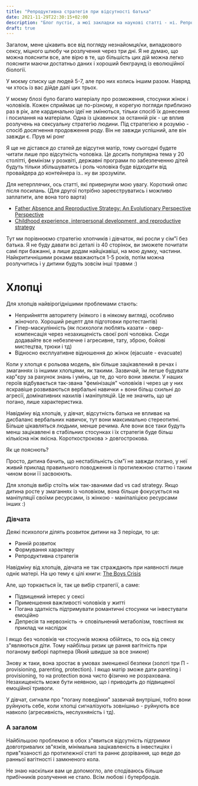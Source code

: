 ```yaml
---
title: "Репродуктивна стратегія при відсутності батька"
date: 2021-11-29T22:30:15+02:00
description: "Блог пустіє, а мої закладки на наукові статті - ні. Репродуктивні стратегії - моє улюблена частина у статевих розможеннях (ги-ги)"
draft: true
---
```


Загалом, мене цікавить все від погляду незнайомця/ки, випадкового сексу, міцного шлюбу чи розлучення через три дні. Я не думаю, що можна пояснити все, але вірю в те, що більшість цих дій можна легко пояснити маючи достатньо даних і хороший бекграунд із еволюційної біології. 

У моєму списку ще людей 5-7, але про них колись іншим разом. Навряд чи хтось із вас дійде далі цих трьох.

У моєму блозі було багато матеріалу про розможення, стосунки жінок і чоловіків. Кожен сприймає це по-різному, я корегую погляди приблизно раз в рік, але кардинально ідеї не змінються, тільки спосіб їх донесення і посилання на матеріали. Одна із цікавинок за останній рік - це вплив розлучень на сексуальну стратегію людини. Під стратегією я розумію - спосіб досягнення продовження роду. Він не завжди успішний, але він завжди є. Прув мі ронг

Я ще не дістався до статей де відсутня матір, тому сьогодні будете читати лише про відсутність чоловіка. Це досить популярна тема у 20 столітті, фемінізм у розквіті, державні програми по забезпеченню дітей будуть тільки збільшуватись і роль чоловіка буде відходити від провайдера до контейнера із.. ну ви зрозуміли. 

Для нетерплячих, ось статті, які привернули мою увагу. Короткий опис після посилань. (Для другої потрібно зареєструватись і можливо заплатити, але вона того варта)
- [Father Absence and Reproductive Strategy: An Evolutionary 
Perspective Perspective](https://digitalcommons.unl.edu/cgi/viewcontent.cgi?article=1037&context=anthropologyfacpub)
- [Childhood experience, interpersonal development, and reproductive strategy](https://www.jstor.org/stable/1131166?read-now=1&seq=10#page_scan_tab_contents)


Тут ми порівнюємо стратегію хлопчиків і дівчаток, які росли у сім"ї без батька. Я не буду давати всі деталі із 40 сторінок, ви зможете почитати самі при бажанні, а лише додам найцікавіші, на мою думку, частини. Найкритичнішими роками вважаються 1-5 років, потім можна розлучитись і у дитини будуть зовсім інші травми :)

# Хлопці 

Для хлопців найвірогіднішими проблемами стають:
- Неприйняття авторитету (ніякого і в ніякому вигляді, особливо жіночого. Хороший рецепт для підготовки протестантів)
- Гіпер-маскулінність (як психологи люблять казати - овер-компенсація через незахищеність своєї ролі чоловіка. Сюди додавайте все небезпечне і агресивне, тату, зброю, бойові мистецтва, трюки і тд)
- Відносно експлуативне відношення до жінок (ejacuate - evacuate)

Коли у хлопця є рольова модель, він більше зацікавлений в речах і змаганнях із іншими хлопцями, як такими. Зазвичай, їм легше будувати кар"єру за рахунок знань і умінь, це те, до чого вони звикли. У наших героїв відбувається так-звана "фемінізація" чоловіків і через це у них яскравіше розвиваються вербальні навички + вони більш схильні до агресії, домінативних нахилів і маніпуляцій. Це не значить, що це погано, лише характеристика.

Навідміну від хлопців, у дівчат, відсутність батька не впливає на дисбаланс вербальних навичок, тут вони максимально стереотипні. Більше цікавляться людьми, менше речима. Але вони все таки будуть менш зацікавлені в стабільних стосунках і їх стратегія буде більш кількісна ніж якісна. Короткострокова > довгострокова.

Як це пояснють?

Просто, дитина бачить, що нестабільність сім"ї не завжди погано, у неї живий приклад правильного поводження із протилежною статтю і таким чином вони її засвоюють. 

Для хлопців вибір стоїть між так-званими dad vs cad strategy. Якщо дитина росте у змаганнях із чоловіком, вона більше фокусується на маніпуляції своїми ресурсами, із жінкою - маніпаліцією ресурсами інших :) 

### Дівчата

Деякі психологи ділять розвиток дитини на 3 періоди, то це:
- Ранній розвиток
- Формування характеру
- Репродуктивна стратегія

Навідміну від хлопців, дівчата не так страждають при наявності лише одніє матері. На цю тему є цілі книги: [The Boys Crisis](https://www.amazon.com/dp/B01N4UAA8I/ref=dp-kindle-redirect?_encoding=UTF8&btkr=1)

Але, що торкається їх, так це вибір стратегії, а саме:
- Підвищений інтерес у сексі
- Применшення важливості чоловіків у житті
- Погана здатність підтримувати романтичні стосунки чи інвестувати емоційно
- Депресія та нервозність -> сповільнений метаболізм, товстіння як приклад чи наслідок

І якщо без чоловіків чи стосунків можна обійтись, то ось від сексу з"являються діти. Тому найбільш ризик це рання вагітність при поганому виборі партнера (Який швидше за все зникне)

Знову ж таки, вона зростає в умовах зменшеної безпеки (золоті три П - provisioning, parenting, protection). І якщо матір зможе дати pareting i provisioning, то на protection вона чисто фізично не розрахована. Незахищеність може бути неявною, що і приводить до підвищеної емоційної тривоги.

У дівчат, сигнали про "погану поведінки" зазвичай внутрішні, тобто вони руйнують себе, коли хлопці сигналізують зовнішньо - руйнують все навколо (агресивність, неслухняність і тд).

### А загалом

Найбільшою проблемою в обох з"явиться відсутність підтримки довготривалих зв"язків, мінімальна зацікавленість в інвестиціях і прив"язаності до протилежної статі та раннє дозрівання, що веде до ранньої вагітності і замкненого кола. 

Не знаю наскільки вам це допомогло, але сподіваюсь більше прибічників розлучення не стало. Всім любові і бутербродів.
